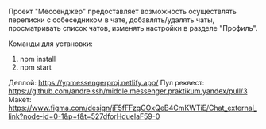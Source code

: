 Проект "Мессенджер" предоставляет возможность осуществлять переписки с собеседником в чате, добавлять/удалять чаты, просматривать список чатов, изменять настройки в разделе "Профиль".

Команды для установки:

1. npm install
2. npm start

Деплой: https://ypmessengerproj.netlify.app/
Пул реквест: https://github.com/andreissh/middle.messenger.praktikum.yandex/pull/3
Макет: https://www.figma.com/design/jF5fFFzgGOxQeB4CmKWTiE/Chat_external_link?node-id=0-1&p=f&t=527dforHduelaF59-0
